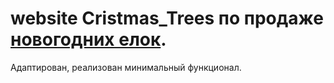 # website Cristmas_Trees по продаже [новогодних елок](https://miroshairk.github.io/website/). 

Адаптирован, реализован минимальный функционал.
